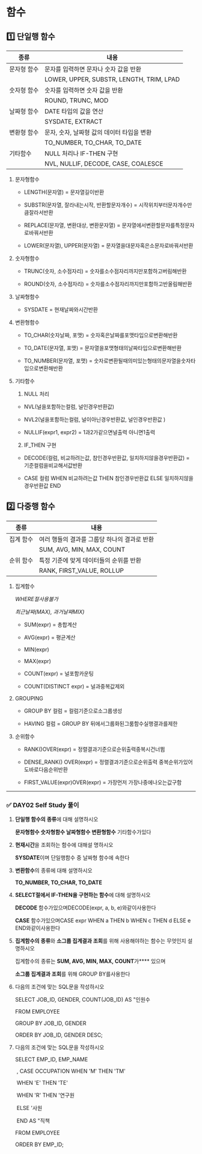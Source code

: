 # 함수

## 1️⃣ 단일행 함수

| 종류        | 내용                                       |
| ----------- | ------------------------------------------ |
| 문자형 함수 | 문자를 입력하면 문자나 숫자 값을 반환      |
|             | LOWER, UPPER, SUBSTR, LENGTH, TRIM, LPAD   |
| 숫자형 함수 | 숫자를 입력하면 숫자 값을 반환             |
|             | ROUND, TRUNC, MOD                          |
| 날짜형 함수 | DATE 타입의 값을 연산                      |
|             | SYSDATE, EXTRACT                           |
| 변환형 함수 | 문자, 숫자, 날짜형 값의 데이터 타입을 변환 |
|             | TO_NUMBER, TO_CHAR, TO_DATE                |
| 기타함수    | NULL 처리나 IF-THEN 구현                   |
|             | NVL, NULLIF, DECODE, CASE, COALESCE        |

1. 문자형함수

   * LENGTH(문자열) = 문자열길이반환

   * SUBSTR(문자열, 잘라내는시작, 반환할문자개수) = 시작위치부터문자개수만큼잘라서반환

   * REPLACE(문자열, 변환대상, 변환문자열) = 문자열에서변환할문자를특정문자로바꿔서반환

   * LOWER(문자열), UPPER(문자열) = 문자열을대문자혹은소문자로바꿔서반환

2. 숫자형함수

   * TRUNC(숫자, 소수점자리) = 숫자를소수점자리까지만포함하고버림해반환

   * ROUND(숫자, 소수점자리) = 숫자를소수점자리까지만포함하고반올림해반환

3. 날짜형함수
   * SYSDATE = 현재날짜와시간반환

4. 변환형함수

   * TO_CHAR(숫자날짜, 포맷) = 숫자혹은날짜를포맷타입으로변환해반환

   * TO_DATE(문자열, 포맷) = 문자열을포맷형태의날짜타입으로변환해반환

   * TO_NUMBER(문자열, 포맷) = 숫자로변환될때의미있는형태의문자열을숫자타입으로변환해반환

5. 기타함수

   1. NULL 처리

   * NVL(널을포함하는컬럼, 널인경우반환값)

   * NVL2(널을포함하는컬럼, 널이아닌경우반환값, 널인경우반환값 )

   * NULLIF(expr1, expr2) = 1과2가같으면널출력 아니면1출력

   2. IF_THEN 구현

   * DECODE(컬럼, 비교하려는값, 참인경우반환값, 일치하지않을경우반환값) = 기준컬럼을비교해서값반환

   * CASE 컬럼 WHEN 비교하려는값 THEN 참인경우반환값 ELSE 일치하지않을경우반환값 END

## 2️⃣ 다중행 함수

| 종류      | 내용                                         |
| --------- | -------------------------------------------- |
| 집계 함수 | 여러 행들의 결과를 그룹당 하나의 결과로 반환 |
|           | SUM, AVG, MIN, MAX, COUNT                    |
| 순위 함수 | 특정 기준에 맞게 데이터들의 순위를 반환      |
|           | RANK, FIRST_VALUE, ROLLUP                    |

1. 집계함수

   *WHERE절사용불가*

   *최근날짜(MAX), 과거날짜MIX)*

   * SUM(expr) = 총합계산

   * AVG(expr) = 평균계산

   * MIN(expr)

   * MAX(expr)

   * COUNT(expr) = 널포함카운팅

   * COUNT(DISTINCT expr) = 널과중복값제외

2. GROUPING

   * GROUP BY 컬럼 = 컬럼기준으로소그룹생성

   * HAVING 컬럼 = GROUP BY 뒤에서그룹화된그룸함수실행결과를제한

3. 순위함수

   * RANK()OVER(expr) = 정렬결과기준으로순위출력중복시건너뜀

   * DENSE_RANK() OVER(expr) = 정렬결과기준으로순위출력 중복순위가있어도바로다음순위반환

   * FIRST_VALUE(expr)OVER(expr) = 가장먼저 가장나중에나오는값구함

   

---



### ✅ DAY02 Self Study 풀이

1. **단일행 함수의 종류**에 대해 설명하시오

   **문자형함수 숫자형함수 날짜형함수 변환형함수** 기타함수가있다

2. **현재시간**을 조회하는 함수에 대해설 명하시오

   **SYSDATE**이며 단일행함수 중 날짜형 함수에 속한다

3. **변환함수**의 종류에 대해 설명하시오

   **TO_NUMBER, TO_CHAR, TO_DATE**

4. **SELECT절에서 IF-THEN을 구현하는 함수**에 대해 설명하시오

   **DECODE** 함수가있으며DECODE(expr, a, b, e)와같이사용한다

   **CASE** 함수가있으며CASE expr WHEN a THEN b WHEN c THEN d ELSE e END와같이사용한다

5. **집계함수의 종류**와 **소그룹 집계결과 조회**를 위해 사용해야하는 함수는 무엇인지 설명하시오

   집계함수의 종류는 **SUM, AVG, MIN, MAX, COUNT**가**** 있으며

   **소그룹 집계결과 조회**를 위해 GROUP BY를사용한다

6. 다음의 조건에 맞는 SQL문을 작성하시오

   SELECT JOB_ID, GENDER, COUNT(JOB_ID) AS "인원수

   FROM EMPLOYEE

   GROUP BY JOB_ID, GENDER

   ORDER BY JOB_ID, GENDER DESC;

7. 다음의 조건에 맞는 SQL문을 작성하시오

   SELECT EMP_ID, EMP_NAME

   ​    , CASE OCCUPATION WHEN 'M' THEN 'TM'

   ​             WHEN 'E' THEN 'TE'

   ​             WHEN 'R' THEN '연구원

   ​             ELSE '사원

   ​     END AS "직책

   FROM EMPLOYEE

   ORDER BY EMP_ID;